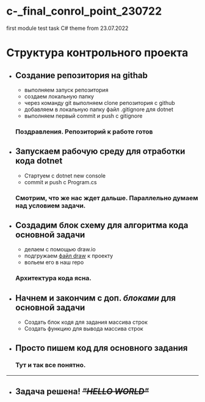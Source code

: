 # c-_final_conrol_point_230722
first module test task C# theme from 23.07.2022

# Структура контрольного проекта
* ## Создание репозитория на githab

    * выполняем запуск репозитория
    * создаем локальную папку
    * через команду git выполняем clone репозитория с github
    * добавляем в локальную папку файл .gitignore для dotnet
    * выполняем первый commit и push с gitignore
    ### Поздравления. Репозиторий к работе **готов**

* ## Запускаем рабочую среду для отработки кода dotnet

    * Стартуем c dotnet new console
    * commit и push с Program.cs
    ### Смотрим, что же нас ждет **дальше**. Параллельно думаем над условием задачи.

* ## Создадим блок схему для алгоритма кода основной задачи

    * делаем с помощью draw.io
    * подгружаем [файл draw](draw_task.drawio "та самая блок схема кода") к проекту 
    * вольем его в наш repo

    ### Архитектура кода **ясна**. 

* ## Начнем и закончим с доп. _блоками_ для основной задачи
    * Создать блок кодя для задания массива строк
    * Создать функцию для вывода массива строк

* ## __Просто пишем код для основного задания__
    ### Тут и так все  **понятно**. 
---
* ## Задача решена! ~~*"HELLO WORLD"*~~